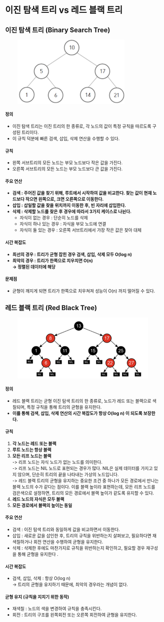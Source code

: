 # 이진 탐색 트리 vs 레드 블랙 트리

## 이진 탐색 트리 (Binary Search Tree)

<figure><img src="../../../../../../.gitbook/assets/image (8) (2).png" alt="" width="347"><figcaption></figcaption></figure>

#### 정의&#x20;

* 이진 탐색 트리는 이진 트리의 한 종류로, 각 노드의 값이 특정 규칙을 따르도록 구성된 트리이다.&#x20;
* 이 규칙 덕분에 빠른 검색, 삽입, 삭제 연산을 수행할 수 있다.&#x20;

#### 규칙&#x20;

* 왼쪽 서브트리의 모든 노드는 부모 노드보다 작은 값을 가진다.&#x20;
* 오른쪽 서브트리의 모든 노드는 부모 노드보다 큰 값을 가진다.&#x20;

#### 주요 연산&#x20;

* **검색 : 주어진 값을 찾기 위해, 루트에서 시작하여 값을 비교한다. 찾는 값이 현재 노드보다 작으면 왼쪽으로, 크면 오른쪽으로 이동한다.**&#x20;
* **삽입 : 삽일할 값을 찾을 위치까지 이동한 후, 빈 자리에 삽입한다.**&#x20;
* **삭제 : 삭제할 노드를 찾은 후 경우에 따라서 3가지 케이스로 나뉜다.**&#x20;
  * 자식이 없는 경우 : 단순히 노드를 삭제&#x20;
  * 자식이 하나 있는 경우 : 자식을 부모 노드에 연결&#x20;
  * 자식이 둘 있는 경우 : 오른쪽 서브트리에서 가장 작은 값은 찾아 대체&#x20;

#### 시간 복잡도&#x20;

* **최선의 경우 : 트리가 균형 잡힌 경우 검색, 삽입, 삭제 모두 O(log n)**&#x20;
* **최악의 경우 : 트리가 한쪽으로 치우치면 O(n)** \
  **-> 정렬된 데이터에 해당**

#### **문제점**

* 균형이 깨지게 되면 트리가 한쪽으로 치우쳐져 성능이 O(n) 까지 떨어질 수 있다.&#x20;

## 레드 블랙 트리 (Red Black Tree)&#x20;

<figure><img src="../../../../../../.gitbook/assets/image (2) (2).png" alt="" width="523"><figcaption></figcaption></figure>

#### 정의&#x20;

* 레드 블랙 트리는 균형 이진 탐색 트리의 한 종류로, 노드가 레드 또는 블랙으로 색칠되며, 특정 규칙을 통해 트리의 균형을 유지한다.&#x20;
* **이를 통해 검색, 삽입, 삭제 연산의 시간 복잡도가 항상 O(log n) 이 되도록 보장한다.**&#x20;

#### 규칙&#x20;

1. **각 노드는 레드 또는 블랙**&#x20;
2. **루트 노드는 항상 블랙**&#x20;
3. **모든 리프 노드는 블랙** \
   \-> 리프 노드는 자식 노드가 없는 노드를 의미한다. \
   \-> 리프 노드는 NIL 노드로 표현되는 경우가 많다. NIL은 실제 데이터를 가지고 있지 않으며, 단순히 트리의 끝을 나타내는 가상의 노드입니다.\
   \-> 레드 블랙 트리의 균형을 유지하는 중요한 조건 중 하나가 모든 경로에서 만나는 블랙 노드의 수가 같다는 점이다. 이를 블랙 높이라 표현하는데, 모든 리프 노드를 검은색으로 설정하면, 트리의 모든 경로에서 블랙 높이가 같도록 유지할 수 있다.
4. **레드 노드의 자식은 모두 블랙**&#x20;
5. **모든 경로에서 블랙의 높이는 동일**

#### 주요 연산&#x20;

* 검색 : 이진 탐색 트리와 동일하게 값을 비교하면서 이동한다.&#x20;
* 삽입 : 새로운 값을 삽인한 후, 트리의 규칙을 위반하는지 살펴보고, 필요하다면 재색칠하거나 회전 연산을 수행하여 균형을 유지한다.&#x20;
* 삭제 : 삭제한 후에도 마찬가지로 규칙을 위반하는지 확인하고, 필요할 경우 재구성을 통해 균형을 유지한다 .

#### 시간 복잡도&#x20;

* 검색, 삽입, 삭제 : 항상 O(log n) \
  \-> 트리의 균형을 유지하기 때문에, 최악의 경우라는 개념이 없다.&#x20;

#### 균형 유지 (규칙을 지치기 위한 동작)

* 재색칠 : 노드의 색을 변경하여 규칙을 충족시킨다.&#x20;
* 회전 : 트리의 구조를 왼쪽회전 또는 오른쪽 회전하여 균형을 유지한다.&#x20;
